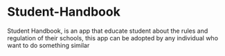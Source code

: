 # Student-Handbook
Student Handbook, is an app that educate student about the rules and regulation of their schools, this app can be adopted by any individual who want to do something similar
